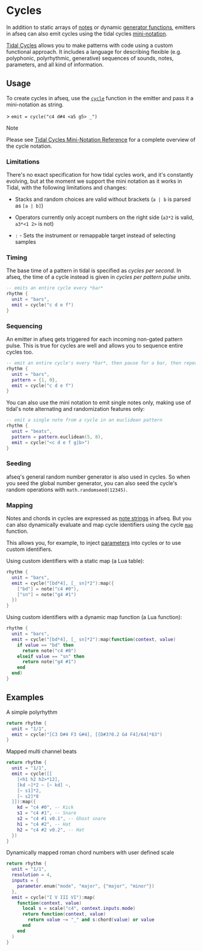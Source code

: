 # Cycles

In addition to static arrays of [notes](./notes&scales.md) or dynamic [generator functions](../extras/generators.md), emitters in afseq can also emit cycles using the tidal cycles [mini-notation](https://tidalcycles.org/docs/reference/mini_notation/).


[Tidal Cycles](https://tidalcycles.org/) allows you to make patterns with code using a custom functional approach. It includes a language for describing flexible (e.g. polyphonic, polyrhythmic, generative) sequences of sounds, notes, parameters, and all kind of information.

## Usage

To create cycles in afseq, use the [`cycle`](../API/cycle.md#cycle) function in the emitter and pass it a mini-notation as string.

\> `emit = cycle("c4 d#4 <a5 g5> _")`

> [!NOTE]
> Please see [Tidal Cycles Mini-Notation Reference](https://tidalcycles.org/docs/reference/mini_notation/) for a complete overview of the cycle notation.

### Limitations

There's no exact specification for how tidal cycles work, and it's constantly evolving, but at the moment we support the mini notation as it works in Tidal, with the following limitations and changes: 

* Stacks and random choices are valid without brackets (`a | b` is parsed as `[a | b]`)

* Operators currently only accept numbers on the right side (`a3*2` is valid, `a3*<1 2>` is not)

* `:` - Sets the instrument or remappable target instead of selecting samples

### Timing 

The base time of a pattern in tidal is specified as *cycles per second*. In afseq, the time of a cycle instead is given in *cycles per pattern pulse units*. 

```lua
-- emits an entire cycle every *bar*
rhythm {
  unit = "bars",
  emit = cycle("c d e f")
}
```

### Sequencing

An emitter in afseq gets triggered for each incoming non-gated pattern pulse. This is true for cycles are well and allows you to sequence entire cycles too. 

```lua
-- emit an entire cycle's every *bar*, then pause for a bar, then repeat
rhythm {
  unit = "bars",
  pattern = {1, 0},
  emit = cycle("c d e f")
}
```

You can also use the mini notation to emit single notes only, making use of tidal's note alternating and randomization features only: 

```lua
-- emit a single note from a cycle in an euclidean pattern
rhythm {
  unit = "beats",
  pattern = pattern.euclidean(5, 8),
  emit = cycle("<c d e f g|b>")
}
```

### Seeding

afseq's general random number generator is also used in cycles. So when you seed the global number generator, you can also seed the cycle's random operations with `math.randomseed(12345)`.  


### Mapping

Notes and chords in cycles are expressed as [note strings](./notes&scales.md#note-strings) in afseq. But you can also dynamically evaluate and map cycle identifiers using the cycle [`map`](../API/cycle.md#map) function.

This allows you, for example, to inject [parameters](./parameters.md) into cycles or to use custom identifiers.

Using custom identifiers with a static map (a Lua table):

```lua
rhythm {
  unit = "bars",
  emit = cycle("[bd*4], [_ sn]*2"):map({ 
    ["bd"] = note("c4 #0"), 
    ["sn"] = note("g4 #1") 
  })
}
```

Using custom identifiers with a dynamic map function (a Lua function):

```lua
rhythm {
  unit = "bars",
  emit = cycle("[bd*4], [_ sn]*2"):map(function(context, value)
    if value == "bd" then
      return note("c4 #0")
    elseif value == "sn" then
      return note("g4 #1")
    end
  end)
}
```

## Examples

A simple polyrhythm

```lua
return rhythm {
  unit = "1/1",
  emit = cycle("[C3 D#4 F3 G#4], [[D#3?0.2 G4 F4]/64]*63")
}
```

Mapped multi channel beats

```lua
return rhythm {
  unit = "1/1",
  emit = cycle([[
    [<h1 h2 h2>*12],
    [kd ~]*2 ~ [~ kd] ~,
    [~ s1]*2,
    [~ s2]*8
  ]]):map({
    kd = "c4 #0", -- Kick
    s1 = "c4 #1", -- Snare
    s2 = "c4 #1 v0.1", -- Ghost snare
    h1 = "c4 #2", -- Hat
    h2 = "c4 #2 v0.2", -- Hat
  })
}
```

Dynamically mapped roman chord numbers with user defined scale

```lua
return rhythm {
  unit = "1/1",
  resolution = 4,
  inputs = {
    parameter.enum("mode", "major", {"major", "minor"})
  },
  emit = cycle("I V III VI"):map(
    function(context, value)
      local s = scale("c4", context.inputs.mode)
      return function(context, value)
        return value ~= "_" and s:chord(value) or value
      end
    end
  )
}
```
